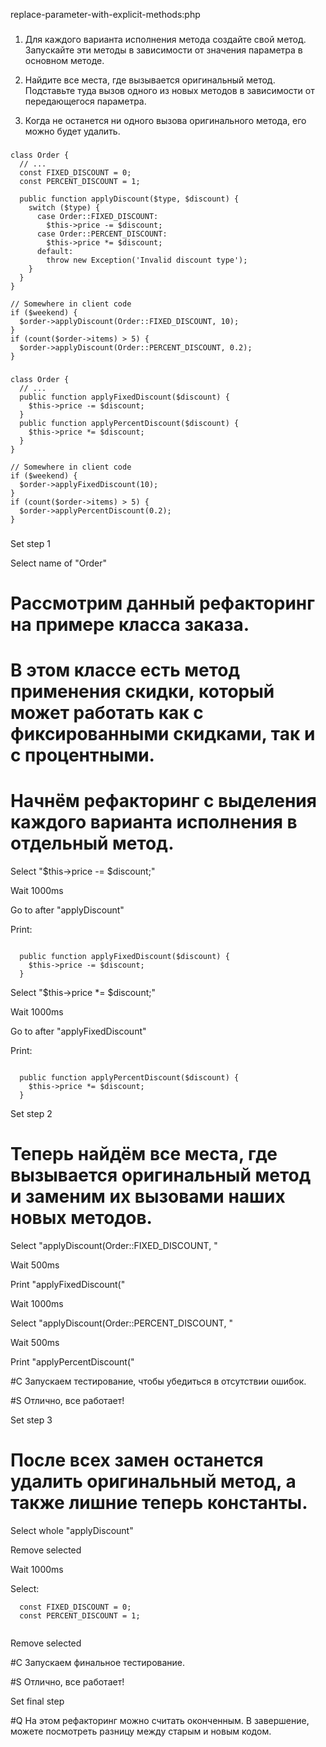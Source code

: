 replace-parameter-with-explicit-methods:php

###

1. Для каждого варианта исполнения метода создайте свой метод. Запускайте эти методы в зависимости от значения параметра в основном методе.

2. Найдите все места, где вызывается оригинальный метод. Подставьте туда вызов одного из новых методов в зависимости от передающегося параметра.

3. Когда не останется ни одного вызова оригинального метода, его можно будет удалить.



###

```
class Order {
  // ...
  const FIXED_DISCOUNT = 0;
  const PERCENT_DISCOUNT = 1;
   
  public function applyDiscount($type, $discount) {
    switch ($type) {
      case Order::FIXED_DISCOUNT:
        $this->price -= $discount;
      case Order::PERCENT_DISCOUNT:
        $this->price *= $discount;
      default:
        throw new Exception('Invalid discount type');
    }
  }
}

// Somewhere in client code
if ($weekend) {
  $order->applyDiscount(Order::FIXED_DISCOUNT, 10);
}
if (count($order->items) > 5) {
  $order->applyDiscount(Order::PERCENT_DISCOUNT, 0.2);
}
```

###

```
class Order {
  // ...
  public function applyFixedDiscount($discount) {
    $this->price -= $discount;
  }
  public function applyPercentDiscount($discount) {
    $this->price *= $discount;
  }
}

// Somewhere in client code
if ($weekend) {
  $order->applyFixedDiscount(10);
}
if (count($order->items) > 5) {
  $order->applyPercentDiscount(0.2);
}
```

###

Set step 1

Select name of "Order"

# Рассмотрим данный рефакторинг на примере класса заказа.

# В этом классе есть метод применения скидки, который может работать как с фиксированными скидками, так и с процентными.

# Начнём рефакторинг с выделения каждого варианта исполнения в отдельный метод.

Select "$this->price -= $discount;"

Wait 1000ms

Go to after "applyDiscount"

Print:
```

  public function applyFixedDiscount($discount) {
    $this->price -= $discount;
  }
```

Select "$this->price *= $discount;"

Wait 1000ms

Go to after "applyFixedDiscount"

Print:
```

  public function applyPercentDiscount($discount) {
    $this->price *= $discount;
  }
```

Set step 2

# Теперь найдём все места, где вызывается оригинальный метод и заменим их вызовами наших новых методов.

Select "applyDiscount(Order::FIXED_DISCOUNT, "

Wait 500ms

Print "applyFixedDiscount("

Wait 1000ms

Select "applyDiscount(Order::PERCENT_DISCOUNT, "

Wait 500ms

Print "applyPercentDiscount("

#C Запускаем тестирование, чтобы убедиться в отсутствии ошибок.

#S Отлично, все работает!

Set step 3

# После всех замен останется удалить оригинальный метод, а также лишние теперь константы.

Select whole "applyDiscount"

Remove selected

Wait 1000ms

Select:
```
  const FIXED_DISCOUNT = 0;
  const PERCENT_DISCOUNT = 1;
   

```
Remove selected

#C Запускаем финальное тестирование.

#S Отлично, все работает!

Set final step

#Q На этом рефакторинг можно считать оконченным. В завершение, можете посмотреть разницу между старым и новым кодом.